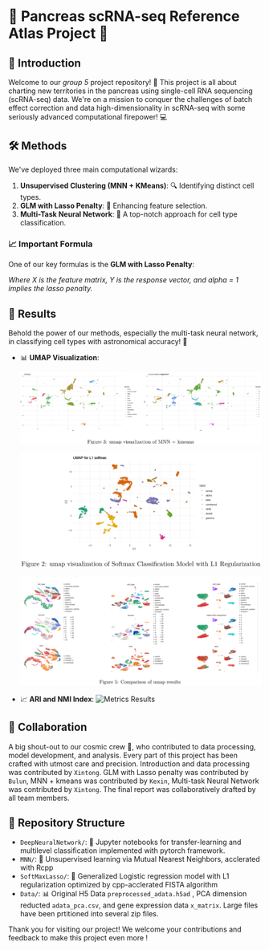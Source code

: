 # 🌟 Pancreas scRNA-seq Reference Atlas Project 🌟

## 🚀 Introduction
Welcome to our *group 5* project repository! 🧬 This project is all about charting new territories in the pancreas using single-cell RNA sequencing (scRNA-seq) data. We're on a mission to conquer the challenges of batch effect correction and data high-dimensionality in scRNA-seq with some seriously advanced computational firepower! 💻

## 🛠 Methods
We've deployed three main computational wizards:
1. **Unsupervised Clustering (MNN + KMeans)**: 🔍 Identifying distinct cell types.
2. **GLM with Lasso Penalty**: 📐 Enhancing feature selection.
3. **Multi-Task Neural Network**: 🧠 A top-notch approach for cell type classification.

### 📈 Important Formula
One of our key formulas is the **GLM with Lasso Penalty**:

*Where X is the feature matrix, Y is the response vector, and alpha = 1 implies the lasso penalty.*

## 🌌 Results
Behold the power of our methods, especially the multi-task neural network, in classifying cell types with astronomical accuracy! 🌠

- 📊 **UMAP Visualization**:

  ![UMAP Results for MNN and Kmeans](./data/photo/umap_mnn.png)
  
  ![UMAP Results for GLM](./data/photo/umap_softmax.png)
  
  ![UMAP Results for Deep Learning Model](./data/photo/umap_deep_learning.png)

- 📈 **ARI and NMI Index**:
  ![Metrics Results](#link-to-metrics-image)

## 👥 Collaboration
A big shout-out to our cosmic crew 🚀, who contributed to data processing, model development, and analysis. Every part of this project has been crafted with utmost care and precision.
Introduction and data processing was contributed by `Xintong`. GLM with Lasso penalty was contributed by `Bulun`, MNN + kmeans was contributed by `Kexin`, Multi-task Neural Network was contributed by `Xintong`. The final report was collaboratively drafted by all team members.

## 📁 Repository Structure
- `DeepNeuralNetwork/`: 🤖 Jupyter notebooks for transfer-learning and multilevel classification implemented with pytorch framework.
- `MNN/`: 🧼 Unsupervised learning via Mutual Nearest Neighbors, acclerated with Rcpp
- `SoftMaxLasso/`: 🧼 Generalized Logistic regression model with L1 regularization optimized by cpp-acclerated FISTA algorithm
- `Data/`: 📊 Original H5 Data `preprocessed_adata.h5ad` , PCA dimension reducted `adata_pca.csv`, and gene expression data `x_matrix`. Large files have been prtitioned into several zip files.

Thank you for visiting our project! We welcome your contributions and feedback to make this project even more !

